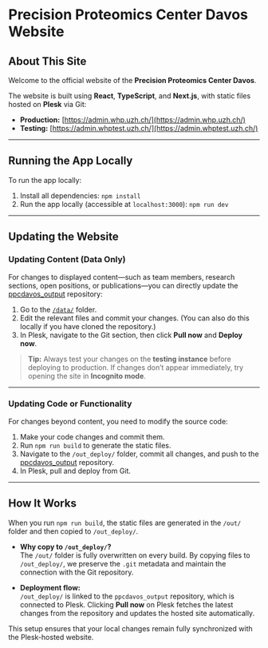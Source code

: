 # Precision Proteomics Center Davos Website

## About This Site
Welcome to the official website of the **Precision Proteomics Center Davos**.  

The website is built using **React**, **TypeScript**, and **Next.js**, with static files hosted on **Plesk** via Git:  

- **Production:** [https://admin.whp.uzh.ch/](https://admin.whp.uzh.ch/)  
- **Testing:** [https://admin.whptest.uzh.ch/](https://admin.whptest.uzh.ch/)  

---

## Running the App Locally
To run the app locally:  

1. Install all dependencies: `npm install`  
2. Run the app locally (accessible at `localhost:3000`): `npm run dev`  

---

## Updating the Website

### Updating Content (Data Only)
For changes to displayed content—such as team members, research sections, open positions, or publications—you can directly update the [ppcdavos_output](https://github.com/Proteomics-Center-SIAF-UZH/ppcdavos_output) repository:  

1. Go to the [`/data/`](https://github.com/Proteomics-Center-SIAF-UZH/ppcdavos_output/tree/main/data) folder.  
2. Edit the relevant files and commit your changes. (You can also do this locally if you have cloned the repository.)  
3. In Plesk, navigate to the Git section, then click **Pull now** and **Deploy now**.  

> **Tip:** Always test your changes on the **testing instance** before deploying to production. If changes don’t appear immediately, try opening the site in **Incognito mode**.

---

### Updating Code or Functionality
For changes beyond content, you need to modify the source code:  

1. Make your code changes and commit them.  
2. Run `npm run build` to generate the static files.  
3. Navigate to the `/out_deploy/` folder, commit all changes, and push to the [ppcdavos_output](https://github.com/Proteomics-Center-SIAF-UZH/ppcdavos_output) repository.  
4. In Plesk, pull and deploy from Git.  

---

## How It Works
When you run `npm run build`, the static files are generated in the `/out/` folder and then copied to `/out_deploy/`.  

- **Why copy to `/out_deploy/`?**  
  The `/out/` folder is fully overwritten on every build. By copying files to `/out_deploy/`, we preserve the `.git` metadata and maintain the connection with the Git repository.  

- **Deployment flow:**  
  `/out_deploy/` is linked to the `ppcdavos_output` repository, which is connected to Plesk. Clicking **Pull now** on Plesk fetches the latest changes from the repository and updates the hosted site automatically.  

This setup ensures that your local changes remain fully synchronized with the Plesk-hosted website.

